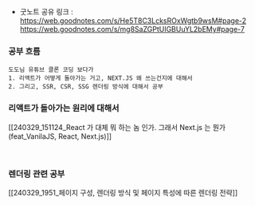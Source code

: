 - 굿노트 공유 링크 : https://web.goodnotes.com/s/He5T8C3LcksROxWgtb9wsM#page-2
https://web.goodnotes.com/s/mg8SaZGPtUIGBUuYL2bEMy#page-7

### 공부 흐름 
```
도도님 유튜브 클론 코딩 보다가 
1. 리액트가 어떻게 돌아가는 거고, NEXT.JS 왜 쓰는건지에 대해서 
2. 그리고, SSR, CSR, SSG 렌더링 방식에 대해서 공부 
```


### 리액트가 돌아가는 원리에 대해서 
[[240329_151124_React 가 대체 뭐 하는 놈 인가. 그래서 Next.js 는 뭔가 (feat_VanilaJS, React, Next.js)]]


<br>


### 렌더링 관련 공부 
[[240329_1951_페이지 구성, 렌더링 방식 및 페이지 특성에 따른 렌더링 전략]]




